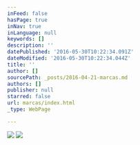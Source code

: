 ```yaml
---
inFeed: false
hasPage: true
inNav: true
inLanguage: null
keywords: []
description: ''
datePublished: '2016-05-30T10:22:34.091Z'
dateModified: '2016-05-30T10:22:34.044Z'
title: ''
author: []
sourcePath: _posts/2016-04-21-marcas.md
authors: []
publisher: null
starred: false
url: marcas/index.html
_type: WebPage

---
```

![](https://the-grid-user-content.s3-us-west-2.amazonaws.com/d6afbda5-ede4-4f1a-890c-c3a33d0abfb4.gif)
![](https://the-grid-user-content.s3-us-west-2.amazonaws.com/c9e8dd0c-9a39-4df4-af39-25ab4402c234.png)